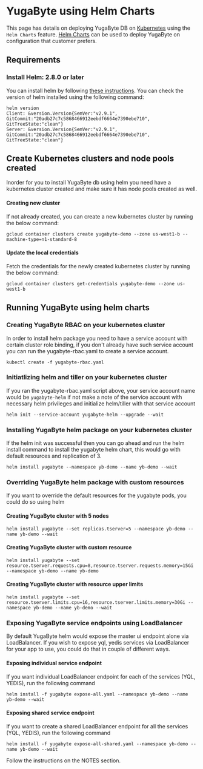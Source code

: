 # YugaByte using Helm Charts

This page has details on deploying YugaByte DB on [Kubernetes](https://kubernetes.io) using the `Helm Charts` feature. [Helm Charts](https://github.com/kubernetes/charts) can be used to deploy YugaByte on configuration that customer prefers.

## Requirements
### Install Helm: 2.8.0 or later
You can install helm by following [these instructions](https://github.com/kubernetes/helm#install).
You can check the version of helm installed using the following command:
```
helm version
Client: &version.Version{SemVer:"v2.9.1", GitCommit:"20adb27c7c5868466912eebdf6664e7390ebe710", GitTreeState:"clean"}
Server: &version.Version{SemVer:"v2.9.1", GitCommit:"20adb27c7c5868466912eebdf6664e7390ebe710", GitTreeState:"clean"}
```

## Create Kubernetes clusters and node pools created
Inorder for you to install YugaByte db using helm you need have a kubernetes cluster created and make sure it has node pools created as well.

#### Creating new cluster
If not already created, you can create a new kubernetes cluster by running the below command:
```
gcloud container clusters create yugabyte-demo --zone us-west1-b --machine-type=n1-standard-8
```

#### Update the local credentials
Fetch the credentials for the newly created kubernetes cluster by running the below command:
```
gcloud container clusters get-credentials yugabyte-demo --zone us-west1-b
```

## Running YugaByte using helm charts

### Creating YugaByte RBAC on your kubernetes cluster
In order to install helm package you need to have a service account with certain cluster role binding, if you don't already have such service account
you can run the yugabyte-rbac.yaml to create a service account.
```
kubectl create -f yugabyte-rbac.yaml
```

### Initiatlizing helm and tiller on your kubernetes cluster
If you ran the yugabyte-rbac.yaml script above, your service account name would be `yugabyte-helm` if not make a note of the service account with necessary
helm privileges and initialize helm/tiller with that service account
```
helm init --service-account yugabyte-helm --upgrade --wait
```

### Installing YugaByte helm package on your kubernetes cluster
If the helm init was successful then you can go ahead and run the helm install command to install the yugabyte helm chart, this would go with default resources and replication of 3.
```
helm install yugabyte --namespace yb-demo --name yb-demo --wait
```

### Overriding YugaByte helm package with custom resources
If you want to override the default resources for the yugabyte pods, you could do so using helm

#### Creating YugaByte cluster with 5 nodes
```
helm install yugabyte --set replicas.tserver=5 --namespace yb-demo --name yb-demo --wait
```

#### Creating YugaByte cluster with custom resource
```
helm install yugabyte --set resource.tserver.requests.cpu=8,resource.tserver.requests.memory=15Gi --namespace yb-demo --name yb-demo
```

#### Creating YugaByte cluster with resource upper limits
```
helm install yugabyte --set resource.tserver.limits.cpu=16,resource.tserver.limits.memory=30Gi --namespace yb-demo --name yb-demo --wait
```

### Exposing YugaByte service endpoints using LoadBalancer
By default YugaByte helm would expose the master ui endpoint alone via LoadBalancer. If you wish to expose yql, yedis services
via LoadBalancer for your app to use, you could do that in couple of different ways.

#### Exposing individual service endpoint
If you want individual LoadBalancer endpoint for each of the services (YQL, YEDIS), run the following command
```
helm install -f yugabyte expose-all.yaml --namespace yb-demo --name yb-demo --wait
```

#### Exposing shared service endpoint
If you want to create a shared LoadBalancer endpoint for all the services (YQL, YEDIS), run the following command
```
helm install -f yugabyte expose-all-shared.yaml --namespace yb-demo --name yb-demo --wait
```

Follow the instructions on the NOTES section.
